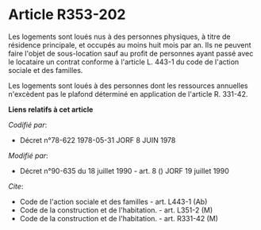 # Article R353-202

Les logements sont loués nus à des personnes physiques, à titre de résidence principale, et occupés au moins huit mois par
an. Ils ne peuvent faire l'objet de sous-location sauf au profit de personnes ayant passé avec le locataire un contrat
conforme à l'article L. 443-1 du code de l'action sociale et des familles.

Les logements sont loués à des personnes dont les ressources annuelles n'excèdent pas le plafond déterminé en application de
l'article R. 331-42.

**Liens relatifs à cet article**

_Codifié par_:

  - Décret n°78-622 1978-05-31 JORF 8 JUIN 1978

_Modifié par_:

  - Décret n°90-635 du 18 juillet 1990 - art. 8 () JORF 19 juillet 1990

_Cite_:

  - Code de l'action sociale et des familles - art. L443-1 (Ab)
  - Code de la construction et de l'habitation. - art. L351-2 (M)
  - Code de la construction et de l'habitation. - art. R331-42 (M)
